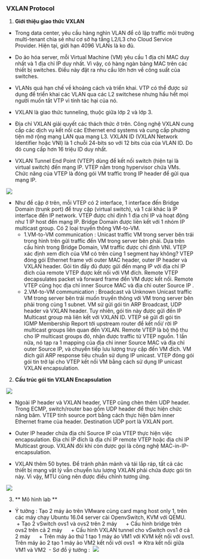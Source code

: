 ### VXLAN Protocol

1. **Giới thiệu giao thức VXLAN**
  - Trong data center, yêu cầu hàng nghìn VLAN để cô lập traffic môi trường multi-tenant chia sẻ như cơ sở hạ tầng L2/L3 cho 
  Cloud Service Provider. Hiện tại, giới hạn 4096 VLANs là ko đủ.
  
  - Do ảo hóa server, mỗi Virtual Machine (VM) yêu cầu 1 địa chỉ MAC duy nhất và 1 địa chỉ IP duy nhất. Vì vậy, có hàng ngàn 
  bảng MAC trên các thiết bị switches. Điều này đặt ra nhu cầu lớn hơn về công suất của switches.

  - VLANs quá hạn chế về khoảng cách và triển khai. VTP có thể được sử dụng để triển khai các VLAN qua các L2 switchese nhưng 
  hầu hết mọi người muốn tắt VTP vì tính tác hại của nó.
  
  - VXLAN là giao thức tunneling, thuộc giữa lớp 2 và lớp 3.  

  - Địa chỉ VXLAN giải quyết các thách thức ở trên. Công nghệ VXLAN cung cấp các dịch vụ kết nối các Ethernet end systems và 
  cung cấp phương tiện mở rộng mạng LAN qua mạng L3. VXLAN ID (VXLAN Network Identifier hoặc VNI) là 1 chuỗi 24-bits so với 12
  bits của của VLAN ID. Do đó cung cấp hơn 16 triệu ID duy nhất.  

  - VXLAN Tunnel End Point (VTEP) dùng để kết nối switch (hiện tại là virtual switch) đến mạng IP. VTEP nằm trong hypervisor 
  chứa VMs. Chức năng của VTEP là đóng gói VM traffic trong IP header để gửi qua mạng IP.  
  
 <img src= http://i.imgur.com/wnit3Ap.png >
 
  - Như đề cập ở trên, mỗi VTEP có 2 interface, 1 interface đến Bridge Domain (trunk port) để truy cập (virtual switch), và 1 
 cái khác là IP interface đến IP network. VTEP được chỉ định 1 địa chỉ IP và hoạt động như 1 IP host đến mạng IP. Bridge Domain 
 được liên kết với 1 nhóm IP multicast group. Có 2 loại truyền thông VM-to-VM.  
    - 1.VM-to-VM communication : Unicast traffic
    VM trong server bên trái trong hình trên gửi traffic đến VM trong server bên phải. Dựa trên cấu hình trong Bridge Domain, 
    VM traffic được chỉ định VNI. VTEP xác định xem đích của VM có trên cùng 1 segment hay không? VTEP đóng gói Ethernet frame 
    với outer MAC header, outer IP header và VXLAN header. Gói tin đầy đủ được gửi đến mạng IP với địa chỉ IP đích của remote 
    VTEP được kết nối với VM đích. Remote VTEP decapsulates packet và forward frame đến VM được kết nối. Remote VTEP cũng học 
    địa chỉ inner Source MAC và địa chỉ outer Source IP .
    - 2.VM-to-VM communication : Broadcast và Unknown Unicast traffic
    VM trong server bên trái muốn truyền thông với VM trong server bên phải trong cùng 1 subnet. VM sử gửi gói tin ARP 
    Broadcast, UDP header và VXLAN header. Tuy nhiên, gói tin này được gửi đến IP Multicast group mà liên kết với VXLAN ID. 
    VTEP sẽ gửi đi gói tin IGMP Membership Report tới upstream router để kết nối/ rời IP multicast groups liên quan đến VXLAN. 
    Remote VTEP là bộ thộ thu cho IP multicast groups đó, nhận được traffic từ VTEP nguồn. 1 lần nữa, nó tạp ra 1 mapping của 
    địa chỉ inner Source MAC và địa chỉ outer Source IP, và chuyển tiếp lưu lượng truy cập đến VM đích. VM đích gửi ARP 
    response tiêu chuẩn sử dụng IP unicast. VTEP đóng gói gói tin trở lại cho VTEP kết nối VM bằng cách sử dụng IP unicast 
    VXLAN encapsulation.
    
 2. **Cấu trúc gói tin VXLAN Encapsulation**
 
 <img src= http://i.imgur.com/p5gOAux.png >
 
  - Ngoài IP header và VXLAN header, VTEP cũng chèn thêm UDP header. Trong ECMP, switch/router bao gồm UDP header để thực hiện
 chức năng băm. VTEP tính source port bằng cách thực hiện băm inner Ethernet frame của header. Destination UDP port là VXLAN
 port.  
 
  - Outer IP header chứa địa chỉ Source IP của VTEP thực hiện việc encapsulation. Địa chỉ IP đích là địa chỉ IP remote VTEP 
  hoặc địa chỉ IP Multicast group. VXLAN đôi khi còn được gọi là công nghệ MAC-in-IP-encapsulation. 
  
  - VXLAN thêm 50 bytes. Để tránh phân mảnh và tái lắp ráp, tất cả các thiết bị mạng vật lý vẫn chuyển lưu lượng VXLAN phải 
  chứa được gói tin này. Vì vậy, MTU cũng nên được điều chỉnh tương ứng.  
 
 <img src=http://i.imgur.com/dgSHt4q.jpg>
 
 3. ** Mô hình lab **
 
 - Ý tưởng : Tạo 2 máy ảo trên VMware cùng card mạng host only 1, trên các máy chạy Ubuntu 16.04 server cài OpenvSwitch, KVM với QEMU.
      + Tạo 2 vSwitch ovs1 và ovs2 trên 2 máy
      + Cấu hình bridge trên ovs2 trên cả 2 máy
      + Cấu hình VXLAN tunnel cho vSwitch ovs1 ở cả 2 máy
      + Trên máy ảo thứ 1 tạo 1 máy áo VM1 với  KVM kết nối với ovs1. Trên máy ảo 2 tạo 1 máy ảo VM2 kết nối với ovs1
  => Ktra kết nối giữa VM1 và VM2
  - Sơ đồ ý tưởng :
  <img src =http://i.imgur.com/8mquQGy.png >
